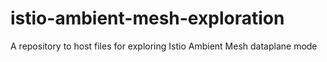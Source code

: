 # istio-ambient-mesh-exploration
A repository to host files for exploring Istio Ambient Mesh dataplane mode
